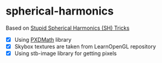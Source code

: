 # spherical-harmonics

Based on [Stupid Spherical Harmonics (SH) Tricks][def]

[def]: https://www.ppsloan.org/publications/StupidSH36.pdf

- [x] Using [PXDMath](https://github.com/alpertunga-bile/PixelDancerMath) library
- [x] Skybox textures are taken from LearnOpenGL repository
- [x] Using stb-image library for getting pixels  